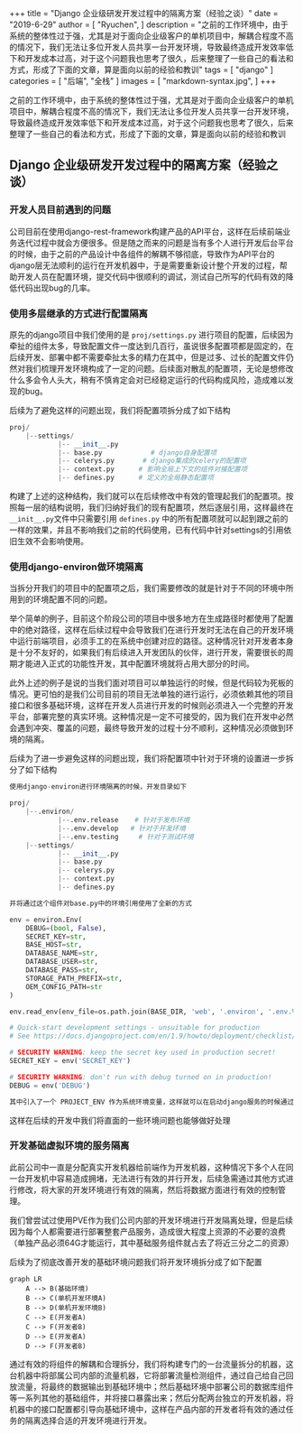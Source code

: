 +++
title = "Django 企业级研发开发过程中的隔离方案（经验之谈）"
date = "2019-6-29"
author = [
    "Ryuchen",
]
description = "之前的工作环境中，由于系统的整体性过于强，尤其是对于面向企业级客户的单机项目中，解耦合程度不高的情况下，我们无法让多位开发人员共享一台开发环境，导致最终造成开发效率低下和开发成本过高，对于这个问题我也思考了很久，后来整理了一些自己的看法和方式，形成了下面的文章，算是面向以前的经验和教训"
tags = [
    "django"
]
categories = [
    "后端",
    "全栈"
]
images = [
    "markdown-syntax.jpg",
]
+++

之前的工作环境中，由于系统的整体性过于强，尤其是对于面向企业级客户的单机项目中，解耦合程度不高的情况下，我们无法让多位开发人员共享一台开发环境，导致最终造成开发效率低下和开发成本过高，对于这个问题我也思考了很久，后来整理了一些自己的看法和方式，形成了下面的文章，算是面向以前的经验和教训
<!--more-->

## Django 企业级研发开发过程中的隔离方案（经验之谈）

### 开发人员目前遇到的问题

公司目前在使用django-rest-framework构建产品的API平台，这样在后续前端业务迭代过程中就会方便很多。但是随之而来的问题是当有多个人进行开发后台平台的时候，由于之前的产品设计中各组件的解耦不够彻底，导致作为API平台的django层无法顺利的运行在开发机器中，于是需要重新设计整个开发的过程，帮助开发人员在配置环境，提交代码中很顺利的调试，测试自己所写的代码有效的降低代码出现bug的几率。

### 使用多层继承的方式进行配置隔离

原先的django项目中我们使用的是 `proj/settings.py` 进行项目的配置，后续因为牵扯的组件太多，导致配置文件一度达到几百行，虽说很多配置项都是固定的，在后续开发、部署中都不需要牵扯太多的精力在其中，但是过多、过长的配置文件仍然对我们梳理开发环境构成了一定的问题。后续面对散乱的配置项，无论是想修改什么多会令人头大，稍有不慎肯定会对已经稳定运行的代码构成风险，造成难以发现的bug。

后续为了避免这样的问题出现，我们将配置项拆分成了如下结构

```python
proj/
    |--settings/
            |-- __init__.py 
            |-- base.py            # django自身配置项
            |-- celerys.py       # django集成的celery的配置项 
            |-- context.py      # 影响全局上下文的组件对接配置项
            |-- defines.py      # 定义的全局静态配置项
```

构建了上述的这种结构，我们就可以在后续修改中有效的管理起我们的配置项。按照每一层的结构说明，我们归纳好我们的现有配置项，然后逐层引用，这样最终在`__init__.py`文件中只需要引用 `defines.py` 中的所有配置项就可以起到跟之前的一样的效果，并且不影响我们之前的代码使用，已有代码中针对settings的引用依旧生效不会影响使用。

### 使用django-environ做环境隔离

当拆分开我们的项目中的配置项之后，我们需要修改的就是针对于不同的环境中所用到的环境配置不同的问题。

举个简单的例子，目前这个阶段公司的项目中很多地方在生成路径时都使用了配置中的绝对路径，这样在后续过程中会导致我们在进行开发时无法在自己的开发环境中运行前端项目，必须手工的在系统中创建对应的路径。这种情况针对开发者本身是十分不友好的，如果我们有后续进入开发团队的伙伴，进行开发，需要很长的周期才能进入正式的功能性开发，其中配置环境就将占用大部分的时间。

此外上述的例子是说的当我们面对项目可以单独运行的时候，但是代码较为死板的情况。更可怕的是我们公司目前的项目无法单独的进行运行，必须依赖其他的项目接口和很多基础环境，这样在开发人员进行开发的时候则必须进入一个完整的开发平台，部署完整的真实环境。这种情况是一定不可接受的，因为我们在开发中必然会遇到冲突、覆盖的问题，最终导致开发的过程十分不顺利，这种情况必须做到环境的隔离。

后续为了进一步避免这样的问题出现，我们将配置项中针对于环境的设置进一步拆分了如下结构

```python
使用django-environ进行环境隔离的时候，开发目录如下

proj/
    |--.environ/
            |--.env.release    # 针对于发布环境
            |--.env.develop   # 针对于开发环境
            |--.env.testing     # 针对于测试环境
    |--settings/
            |-- __init__.py
            |-- base.py
            |-- celerys.py
            |-- context.py
            |-- defines.py

并将通过这个组件对base.py中的环境引用使用了全新的方式

env = environ.Env(
    DEBUG=(bool, False),
    SECRET_KEY=str,
    BASE_HOST=str,
    DATABASE_NAME=str,
    DATABASE_USER=str,
    DATABASE_PASS=str,
    STORAGE_PATH_PREFIX=str,
    OEM_CONFIG_PATH=str
)

env.read_env(env_file=os.path.join(BASE_DIR, 'web', '.environ', '.env.%s' % env.str('PROJECT_ENV', 'release')))

# Quick-start development settings - unsuitable for production
# See https://docs.djangoproject.com/en/1.9/howto/deployment/checklist/

# SECURITY WARNING: keep the secret key used in production secret!
SECRET_KEY = env('SECRET_KEY')

# SECURITY WARNING: don't run with debug turned on in production!
DEBUG = env('DEBUG')

其中引入了一个 PROJECT_ENV 作为系统环境变量，这样就可以在启动django服务的时候通过修改全局的变量环境构成 针对不同的环境所打造代码运行环境
```

这样在后续的开发中我们将直面的一些环境问题也能够做好处理

### 开发基础虚拟环境的服务隔离

此前公司中一直是分配真实开发机器给前端作为开发机器，这种情况下多个人在同一台开发机中容易造成拥堵，无法进行有效的并行开发，后续急需通过其他方式进行修改，将大家的开发环境进行有效的隔离，然后将数据方面进行有效的控制管理。

我们曾尝试过使用PVE作为我们公司内部的开发环境进行开发隔离处理，但是后续因为每个人都需要进行部署整套产品服务，造成很大程度上资源的不必要的浪费（单独产品必须64G才能运行，其中基础服务组件就占去了将近三分之二的资源）

后续为了彻底改善开发的基础环境问题我们将开发环境拆分成了如下配置

```mermaid
graph LR
    A --> B(基础环境)
    B --> C(单机开发环境A)
    B --> D(单机开发环境B)
    C --> E(开发者A)
    C --> F(开发者B)
    D --> E(开发者A)
    D --> F(开发者B)
```

通过有效的将组件的解耦和合理拆分，我们将构建专门的一台流量拆分的机器，这台机器中将部属公司内部的流量机器，它将部署流量检测组件，通过自己给自己回放流量，将最终的数据输出到基础环境中；然后基础环境中部署公司的数据库组件等一系列其他的基础组件，并将接口暴露出来；然后分配两台独立的开发机器，将机器中的接口配置都引导向基础环境中，这样在产品内部的开发者将有效的通过任务的隔离选择合适的开发环境进行开发。

